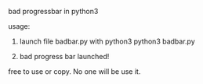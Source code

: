 bad progressbar in python3

usage:
1. launch file badbar.py with python3
	python3 badbar.py

2. bad progress bar launched!

free to use or copy. No one will be use it.
